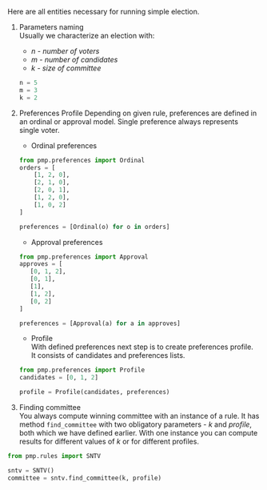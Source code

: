 Here are all entities necessary for running simple election.
 
1. Parameters naming  
Usually we characterize an election with:
    * _n - number of voters_
    * _m - number of candidates_
    * _k - size of committee_ 

    ```python
    n = 5
    m = 3
    k = 2
    ```
2. Preferences Profile 
Depending on given rule, preferences are defined in an ordinal or approval model.
Single preference always represents single voter.
    * Ordinal preferences
    ```python
    from pmp.preferences import Ordinal
    orders = [
        [1, 2, 0],
        [2, 1, 0],
        [2, 0, 1],
        [1, 2, 0],
        [1, 0, 2]
    ]
    
    preferences = [Ordinal(o) for o in orders]

    ```
    * Approval preferences
     ```python
    from pmp.preferences import Approval
    approves = [
        [0, 1, 2],
        [0, 1],
        [1],
        [1, 2],
        [0, 2]
    ]
    
    preferences = [Approval(a) for a in approves]

    ```
    * Profile  
    With defined preferences next step is to create preferences profile. It consists of candidates and preferences lists.
     ```python
    from pmp.preferences import Profile
    candidates = [0, 1, 2]
    
    profile = Profile(candidates, preferences)
    ```
3. Finding committee  
You always compute winning committee with an instance of a rule. It has method `find_committee`
with two obligatory parameters - _k_ and _profile_, both which we have defined earlier.
With one instance you can compute results for different values of _k_ or for different profiles.

```python
from pmp.rules import SNTV

sntv = SNTV()
committee = sntv.find_committee(k, profile)
```

   
